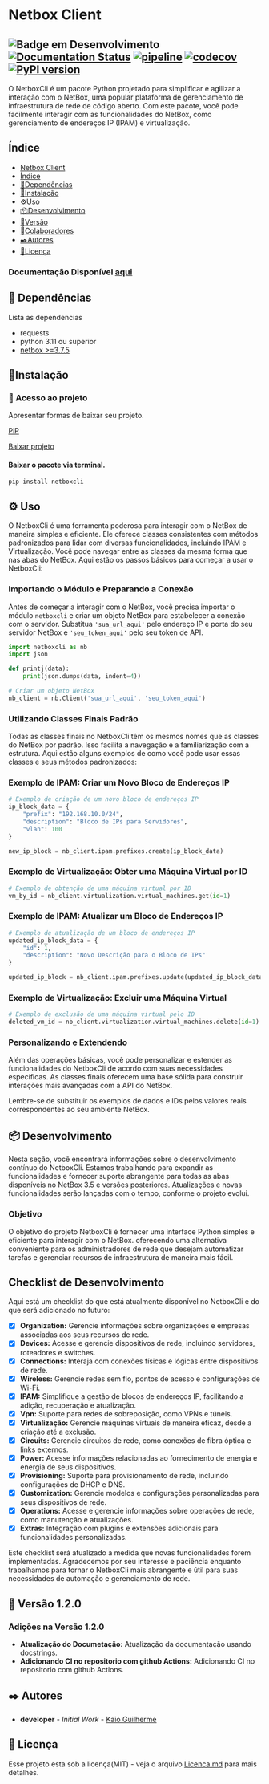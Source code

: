 # Netbox Client


![Badge em Desenvolvimento](http://img.shields.io/static/v1?label=STATUS&message=EM%20DESENVOLVIMENTO&color=GREEN&style=for-the-badge)
[![Documentation Status](https://readthedocs.org/projects/netboxcli/badge/?version=latest)](https://netboxcli.readthedocs.io/en/latest/?badge=latest)
[![pipeline](https://github.com/Kaioguilherme1/netbox-client/actions/workflows/pipeline.yml/badge.svg?branch=main)](https://github.com/Kaioguilherme1/netbox-client/actions/workflows/pipeline.yml)
[![codecov](https://codecov.io/gh/Kaioguilherme1/netbox-client/graph/badge.svg?token=LMD2ILTE1N)](https://codecov.io/gh/Kaioguilherme1/netbox-client)
[![PyPI version](https://badge.fury.io/py/netboxcli.svg)](https://badge.fury.io/py/netboxcli)
---

  O NetboxCli é um pacote Python projetado para simplificar e agilizar a interação com o NetBox, 
  uma popular plataforma de gerenciamento de infraestrutura de rede de código aberto. 
  Com este pacote, você pode facilmente interagir com as funcionalidades do NetBox, 
  como gerenciamento de endereços IP (IPAM) e virtualização.

## Índice
* [Netbox Client](#netbox-client)
* [Índice](#Índice)
* [📄Dependências](#Dependências)
* [🔧Instalação](#Instalação)
* [⚙️Uso](#uso)
* [📦Desenvolvimento](#Desenvolvimento)
* [📌Versão](#Versão)
* [👥Colaboradores](#Colaboradores)
* [✒️Autores](#Autores)
* [📑Licença](#Licença)

### Documentação Disponível [aqui](https://netboxcli.readthedocs.io/en/latest/)
  
## 📄 Dependências 
  Lista as dependencias
  * requests
  * python 3.11 ou superior
  * [netbox >=3.7.5](https://github.com/netbox-community/netbox)
  
## 🔧Instalação

### 📁 Acesso ao projeto

Apresentar formas de baixar seu projeto.

[PiP](https://pypi.org/project/netboxcli/)

[Baixar projeto](https://github.com/Kaioguilherme1/netbox-client/archive/refs/heads/main.zip)
#### Baixar o pacote via terminal.
```
pip install netboxcli
```
## ⚙️ Uso

O NetboxCli é uma ferramenta poderosa para interagir com o NetBox de maneira simples e eficiente. Ele oferece classes consistentes com métodos padronizados para lidar com diversas funcionalidades, incluindo IPAM e Virtualização. Você pode navegar entre as classes da mesma forma que nas abas do NetBox. Aqui estão os passos básicos para começar a usar o NetboxCli:

### Importando o Módulo e Preparando a Conexão

Antes de começar a interagir com o NetBox, você precisa importar o módulo `netboxcli` e criar um objeto NetBox para estabelecer a conexão com o servidor. Substitua `'sua_url_aqui'` pelo endereço IP e porta do seu servidor NetBox e `'seu_token_aqui'` pelo seu token de API.

```python
import netboxcli as nb
import json

def printj(data):
    print(json.dumps(data, indent=4))

# Criar um objeto NetBox
nb_client = nb.Client('sua_url_aqui', 'seu_token_aqui')

```

### Utilizando Classes Finais Padrão

Todas as classes finais no NetboxCli têm os mesmos nomes que as classes do NetBox por padrão. Isso facilita a navegação e a familiarização com a estrutura. Aqui estão alguns exemplos de como você pode usar essas classes e seus métodos padronizados:

### Exemplo de IPAM: Criar um Novo Bloco de Endereços IP

```python
# Exemplo de criação de um novo bloco de endereços IP
ip_block_data = {
    "prefix": "192.168.10.0/24",
    "description": "Bloco de IPs para Servidores",
    "vlan": 100
}

new_ip_block = nb_client.ipam.prefixes.create(ip_block_data)

```

### Exemplo de Virtualização: Obter uma Máquina Virtual por ID

```python
# Exemplo de obtenção de uma máquina virtual por ID
vm_by_id = nb_client.virtualization.virtual_machines.get(id=1)

```

### Exemplo de IPAM: Atualizar um Bloco de Endereços IP

```python
# Exemplo de atualização de um bloco de endereços IP
updated_ip_block_data = {
    "id": 1,
    "description": "Novo Descrição para o Bloco de IPs"
}

updated_ip_block = nb_client.ipam.prefixes.update(updated_ip_block_data)

```

### Exemplo de Virtualização: Excluir uma Máquina Virtual

```python
# Exemplo de exclusão de uma máquina virtual pelo ID
deleted_vm_id = nb_client.virtualization.virtual_machines.delete(id=1)

```

### Personalizando e Extendendo

Além das operações básicas, você pode personalizar e estender as funcionalidades do NetboxCli de acordo com suas necessidades específicas. As classes finais oferecem uma base sólida para construir interações mais avançadas com a API do NetBox.

Lembre-se de substituir os exemplos de dados e IDs pelos valores reais correspondentes ao seu ambiente NetBox.
## 📦 Desenvolvimento

Nesta seção, você encontrará informações sobre o desenvolvimento contínuo do NetboxCli. Estamos trabalhando para expandir as funcionalidades e fornecer suporte abrangente para todas as abas disponíveis no NetBox 3.5 e versões posteriores. Atualizações e novas funcionalidades serão lançadas com o tempo, conforme o projeto evolui.

### Objetivo

O objetivo do projeto NetboxCli é fornecer uma interface Python simples e eficiente para interagir com o NetBox. 
oferecendo uma alternativa conveniente para os administradores de rede que desejam automatizar tarefas e gerenciar recursos de infraestrutura de maneira mais fácil.

## Checklist de Desenvolvimento

Aqui está um checklist do que está atualmente disponível no NetboxCli e do que será adicionado no futuro:

- [x]  **Organization:** Gerencie informações sobre organizações e empresas associadas aos seus recursos de rede.
- [x]  **Devices:** Acesse e gerencie dispositivos de rede, incluindo servidores, roteadores e switches.
- [x]  **Connections:** Interaja com conexões físicas e lógicas entre dispositivos de rede.
- [x]  **Wireless:** Gerencie redes sem fio, pontos de acesso e configurações de Wi-Fi.
- [x]  **IPAM:** Simplifique a gestão de blocos de endereços IP, facilitando a adição, recuperação e atualização.
- [x]  **Vpn:** Suporte para redes de sobreposição, como VPNs e túneis.
- [x]  **Virtualização:** Gerencie máquinas virtuais de maneira eficaz, desde a criação até a exclusão.
- [x]  **Circuits:** Gerencie circuitos de rede, como conexões de fibra óptica e links externos.
- [x]  **Power:** Acesse informações relacionadas ao fornecimento de energia e energia de seus dispositivos.
- [x]  **Provisioning:** Suporte para provisionamento de rede, incluindo configurações de DHCP e DNS.
- [x]  **Customization:** Gerencie modelos e configurações personalizadas para seus dispositivos de rede.
- [x]  **Operations:** Acesse e gerencie informações sobre operações de rede, como manutenção e atualizações.
- [x]  **Extras:** Integração com plugins e extensões adicionais para funcionalidades personalizadas.

Este checklist será atualizado à medida que novas funcionalidades forem implementadas. 
Agradecemos por seu interesse e paciência enquanto trabalhamos para tornar o NetboxCli mais abrangente e útil para suas necessidades de automação e gerenciamento de rede.

## 📌 Versão 1.2.0

### **Adições na Versão 1.2.0**

- **Atualização do Documetação:** Atualização da documentação usando docstrings.
- **Adicionando CI no repositorio com github Actions:** Adicionando CI no repositorio com github Actions.
## ✒️ Autores

* **developer** - *Initial Work* - [Kaio Guilherme](https://github.com/Kaioguilherme1)

## 📑 Licença

Esse projeto esta sob a licença(MIT) - veja o arquivo [Licenca.md](https://github.com/Kaioguilherme1/netbox-client/blob/main/Licenca) para mais detalhes.
